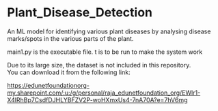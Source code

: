 # Plant_Disease_Detection
An ML model for identifying various plant diseases by analysing disease marks/spots in the various parts of the plant.

main1.py is the executable file. t is to be run to make the system work

Due to its large size, the dataset is not included in this repository.  
You can download it from the following link: 

https://edunetfoundationorg-my.sharepoint.com/:u:/g/personal/raja_edunetfoundation_org/EWlr1-X4lRhBp7CsdfDJHLYBFZV2P-woHXmxUs4-7nA70A?e=7hV6mg
